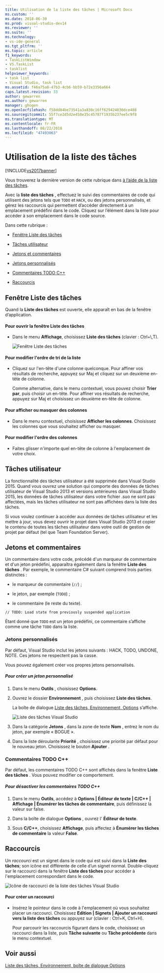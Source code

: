 ```yaml
---
title: Utilisation de la liste des tâches | Microsoft Docs
ms.custom: ''
ms.date: 2018-06-30
ms.prod: visual-studio-dev14
ms.reviewer: ''
ms.suite: ''
ms.technology:
- vs-ide-general
ms.tgt_pltfrm: ''
ms.topic: article
f1_keywords:
- TaskListWindow
- VS.TaskList
- tasklist
helpviewer_keywords:
- task list
- Visual Studio, task list
ms.assetid: f46a75a8-47b3-4cb6-bb59-b72e3356a664
caps.latest.revision: 33
author: gewarren
ms.author: gewarren
manager: ghogen
ms.openlocfilehash: f58dd84be73541a3a830c16ff629424830dce488
ms.sourcegitcommit: 55f7ce2d5d2e458e35c45787f1935b237ee5c9f8
ms.translationtype: MT
ms.contentlocale: fr-FR
ms.lasthandoff: 08/22/2018
ms.locfileid: "47493063"
---
```

# <a name="using-the-task-list"></a>Utilisation de la liste des tâches
[!INCLUDE[vs2017banner](../includes/vs2017banner.md)]

Vous trouverez la dernière version de cette rubrique dans [à l’aide de la liste des tâches](https://docs.microsoft.com/visualstudio/ide/using-the-task-list).  
  
Avec la **liste des tâches** , effectuez le suivi des commentaires de code qui utilisent des jetons tels que `TODO` et `HACK`, ou des jetons personnalisés, et gérez les raccourcis qui permettent d’accéder directement à un emplacement prédéfini dans le code. Cliquez sur l’élément dans la liste pour accéder à son emplacement dans le code source.  
  
 Dans cette rubrique :  
  
-   [Fenêtre Liste des tâches](../ide/using-the-task-list.md#taskListWindow)  
  
-   [Tâches utilisateur](../ide/using-the-task-list.md#userTasks)  
  
-   [Jetons et commentaires](../ide/using-the-task-list.md#tokensComments)  
  
-   [Jetons personnalisés](../ide/using-the-task-list.md#customTokens)  
  
-   [Commentaires TODO C++](../ide/using-the-task-list.md#cppComments)  
  
-   [Raccourcis](../ide/using-the-task-list.md#shortcuts)  
  
##  <a name="taskListWindow"></a> Fenêtre Liste des tâches  
 Quand la **Liste des tâches** est ouverte, elle apparaît en bas de la fenêtre d’application.  
  
#### <a name="to-open-the-task-list"></a>Pour ouvrir la fenêtre Liste des tâches  
  
-   Dans le menu **Affichage**, choisissez **Liste des tâches** (clavier : Ctrl+\\,T).  
  
     ![Fenêtre Liste des tâches](../ide/media/vs2015-task-list.png "vs2015_task_list")  
  
#### <a name="to-change-the-sort-order-of-the-list"></a>Pour modifier l'ordre de tri de la liste  
  
-   Cliquez sur l'en-tête d'une colonne quelconque. Pour affiner vos résultats de recherche, appuyez sur Maj et cliquez sur un deuxième en-tête de colonne.  
  
     Comme alternative, dans le menu contextuel, vous pouvez choisir **Trier par**, puis choisir un en-tête. Pour affiner vos résultats de recherche, appuyez sur Maj et choisissez un deuxième en-tête de colonne.  
  
#### <a name="to-show-or-hide-columns"></a>Pour afficher ou masquer des colonnes  
  
-   Dans le menu contextuel, choisissez **Afficher les colonnes**. Choisissez les colonnes que vous souhaitez afficher ou masquer.  
  
#### <a name="to-change-the-order-of-the-columns"></a>Pour modifier l'ordre des colonnes  
  
-   Faites glisser n'importe quel en-tête de colonne à l'emplacement de votre choix.  
  
##  <a name="userTasks"></a> Tâches utilisateur  
 La fonctionnalité des tâches utilisateur a été supprimée dans Visual Studio 2015. Quand vous ouvrez une solution qui comporte des données de tâches utilisateur de Visual Studio 2013 et versions antérieures dans Visual Studio 2015, les données de tâches utilisateur dans votre fichier .suo ne sont pas affectées, mais les tâches utilisateur ne sont pas affichées dans la liste des tâches.  
  
 Si vous voulez continuer à accéder aux données de tâches utilisateur et les mettre à jour, vous devez ouvrir le projet dans Visual Studio 2013 et copier le contenu de toutes les tâches utilisateur dans votre outil de gestion de projet par défaut (tel que Team Foundation Server).  
  
##  <a name="tokensComments"></a> Jetons et commentaires  
 Un commentaire dans votre code, précédé d'un marqueur de commentaire et d'un jeton prédéfini, apparaîtra également dans la fenêtre **Liste des tâches** . Par exemple, le commentaire C# suivant comprend trois parties distinctes :  
  
-   le marqueur de commentaire (`//`) ;  
  
-   le jeton, par exemple (`TODO`) ;  
  
-   le commentaire (le reste du texte).  
  
```  
// TODO: Load state from previously suspended application  
```  
  
 Étant donné que `TODO` est un jeton prédéfini, ce commentaire s’affiche comme une tâche `TODO` dans la liste.  
  
###  <a name="customTokens"></a> Jetons personnalisés  
 Par défaut, Visual Studio inclut les jetons suivants : HACK, TODO, UNDONE, NOTE. Ces jetons ne respectent pas la casse.  
  
 Vous pouvez également créer vos propres jetons personnalisés.  
  
##### <a name="to-create-a-custom-token"></a>Pour créer un jeton personnalisé  
  
1.  Dans le menu **Outils** , choisissez **Options**.  
  
2.  Ouvrez le dossier **Environnement** , puis choisissez **Liste des tâches**.  
  
     La boîte de dialogue [Liste des tâches, Environnement, Options](../ide/reference/task-list-environment-options-dialog-box.md) s’affiche.  
  
     ![Liste des tâches Visual Studio](../ide/media/vs2015-task-list-options.png "vs2015_task_list_options")  
  
3.  Dans la catégorie **Jetons** , dans la zone de texte **Nom** , entrez le nom du jeton, par exemple « BOGUE ».  
  
4.  Dans la liste déroulante **Priorité** , choisissez une priorité par défaut pour le nouveau jeton. Choisissez le bouton **Ajouter** .  
  
###  <a name="cppComments"></a> Commentaires TODO C++  
 Par défaut, les commentaires TODO C++ sont affichés dans la fenêtre **Liste des tâches** . Vous pouvez modifier ce comportement.  
  
##### <a name="to-turn-off-c-todo-comments"></a>Pour désactiver les commentaires TODO C++  
  
1.  Dans le menu **Outils**, accédez à **Options &#124; Éditeur de texte &#124; C/C++ &#124; Affichage &#124; Énumérer les tâches de commentaire**, puis définissez la valeur sur false.  
  
2.  Dans la boîte de dialogue **Options** , ouvrez l' **Éditeur de texte**.  
  
3.  Sous **C/C++**, choisissez **Affichage**, puis affectez à **Énumérer les tâches de commentaire** la valeur **False**.  
  
##  <a name="shortcuts"></a> Raccourcis  
 Un *raccourci* est un signet dans le code qui est suivi dans la **Liste des tâches**; son icône est différente de celle d’un signet normal. Double-cliquez sur le raccourci dans la fenêtre **Liste des tâches** pour accéder à l'emplacement correspondant dans le code.  
  
 ![Icône de raccourci de la liste des tâches Visual Studio](../ide/media/vs2015-task-list-bookmark.png "vs2015_task_list_bookmark")  
  
#### <a name="to-create-a-shortcut"></a>Pour créer un raccourci  
  
-   Insérez le pointeur dans le code à l'emplacement où vous souhaitez placer un raccourci. Choisissez **Edition &#124; Signets &#124; Ajouter un raccourci vers la liste des tâches** ou appuyez sur (clavier : Ctrl+K, Ctrl+H).  
  
     Pour parcourir les raccourcis figurant dans le code, choisissez un raccourci dans la liste, puis **Tâche suivante** ou **Tâche précédente** dans le menu contextuel.  
  
## <a name="see-also"></a>Voir aussi  
 [Liste des tâches, Environnement, boîte de dialogue Options](../ide/reference/task-list-environment-options-dialog-box.md)



